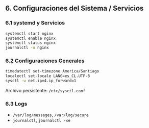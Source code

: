 ## 6. Configuraciones del Sistema / Servicios

### 6.1 systemd y Servicios

```bash
systemctl start nginx
systemctl enable nginx
systemctl status nginx
journalctl -u nginx
```

### 6.2 Configuraciones Generales

```bash
timedatectl set-timezone America/Santiago
localectl set-locale LANG=es_CL.UTF-8
sysctl -w net.ipv4.ip_forward=1
```

Archivo persistente: `/etc/sysctl.conf`

### 6.3 Logs

* `/var/log/messages`, `/var/log/secure`
* `journalctl`, `journalctl -xe`